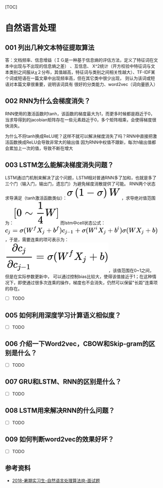 [TOC]

# 自然语言处理

## 001 列出几种文本特征提取算法

答：文档频率、信息增益（ＩＧ是一种基于信息熵的评估方法，定义了特征词在文本中出现与不出现的信息熵之差）
、互信息、
X^2统计（开方校验中特征词与文本类别之间服从χ２分布，其值越高，特征词与类别之间相关性越大）、TF-IDF某个词或短语在一篇文章中出现频率高，但在其它类中很少出现，
则认为该词或短语对本篇文章很重要，说明该词具有
很好的分类能力、word2vec（词向量嵌入）

## 002 RNN为什么会梯度消失？

RNN使用的激活函数时tanh，该函数的梯度最大为1，而更多时候都是趋近于0，当求导得到的jacobian矩阵存在一些元素趋近于0，多个矩阵相乘，会使得梯度很快消失。

为什么不将tanh换成ReLU呢？这样不就可以解决梯度消失了吗？RNN中直接把激活函数换成ReLU会导致非常大的输出值
因为RNN中权值不跟新，每次h输出值都会累加上一次的值，导致不断在增大

## 003 LSTM怎么能解决梯度消失问题？

 LSTM通过门机制来解决了这个问题，LSTM相对普通RNN多了加和，也就是多了三个门（输入门，输出门，遗忘门）为避免梯度消散提供了可能。
RNN两个状态求导满足（tanh激活函数类似）：![image](imgs/01.png) ，求导绝对值范围为：![image](imgs/02.png)
而lstm中cell状态公式：![image](imgs/03.png)，于是，需要连乘的项可表示为：![image](imgs/04.png)，该值范围在0~1之间，但是在实际参数更新中，
可以通过控制bias比较大，使得该值接近于1；在这种情况下，即使通过很多次连乘的操作，梯度也不会消失，仍然可以保留"长距"连乘项的存在。

- [ ] TODO

## 005 如何利用深度学习计算语义相似度？

- [ ] TODO

## 006 介绍一下Word2vec，CBOW和Skip-gram的区别是什么？

- [ ] TODO

## 007 GRU和LSTM、RNN的区别是什么？

- [ ] TODO

## 008 LSTM用来解决RNN的什么问题？

- [ ] TODO

## 009 如何判断word2vec的效果好坏？

- [ ] TODO

## 参考资料

- [2018-暑期实习生-自然语言处理算法岗-面试题](<https://blog.csdn.net/qq_28031525/article/details/80028055>)

